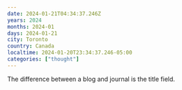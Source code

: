 ```yaml
---
date: 2024-01-21T04:34:37.246Z
years: 2024
months: 2024-01
days: 2024-01-21
city: Toronto
country: Canada
localtime: 2024-01-20T23:34:37.246-05:00
categories: ["thought"]
---
```

The difference between a blog and journal is the title field.
